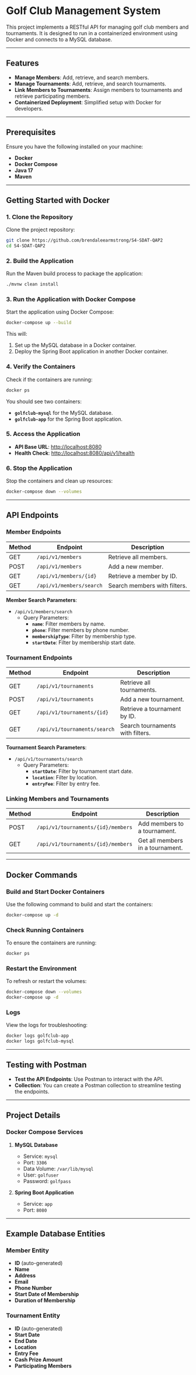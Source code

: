 # Golf Club Management System

This project implements a RESTful API for managing golf club members and tournaments. It is designed to run in a containerized environment using Docker and connects to a MySQL database.

---

## Features

- **Manage Members**: Add, retrieve, and search members.
- **Manage Tournaments**: Add, retrieve, and search tournaments.
- **Link Members to Tournaments**: Assign members to tournaments and retrieve participating members.
- **Containerized Deployment**: Simplified setup with Docker for developers.

---

## Prerequisites

Ensure you have the following installed on your machine:

- **Docker**
- **Docker Compose**
- **Java 17**
- **Maven**

---

## Getting Started with Docker

### 1. Clone the Repository

Clone the project repository:

```bash
git clone https://github.com/brendaleearmstrong/S4-SDAT-QAP2
cd S4-SDAT-QAP2
```

### 2. Build the Application

Run the Maven build process to package the application:

```bash
./mvnw clean install
```

### 3. Run the Application with Docker Compose

Start the application using Docker Compose:

```bash
docker-compose up --build
```

This will:
1. Set up the MySQL database in a Docker container.
2. Deploy the Spring Boot application in another Docker container.

### 4. Verify the Containers

Check if the containers are running:

```bash
docker ps
```

You should see two containers:
- **`golfclub-mysql`** for the MySQL database.
- **`golfclub-app`** for the Spring Boot application.

### 5. Access the Application

- **API Base URL**: [http://localhost:8080](http://localhost:8080)
- **Health Check**: [http://localhost:8080/api/v1/health](http://localhost:8080/api/v1/health)

### 6. Stop the Application

Stop the containers and clean up resources:

```bash
docker-compose down --volumes
```

---

## API Endpoints

### Member Endpoints

| Method | Endpoint                         | Description                                |
|--------|----------------------------------|--------------------------------------------|
| GET    | `/api/v1/members`                | Retrieve all members.                     |
| POST   | `/api/v1/members`                | Add a new member.                         |
| GET    | `/api/v1/members/{id}`           | Retrieve a member by ID.                  |
| GET    | `/api/v1/members/search`         | Search members with filters.              |

**Member Search Parameters**:

- `/api/v1/members/search`
  - Query Parameters:
    - **`name`**: Filter members by name.
    - **`phone`**: Filter members by phone number.
    - **`membershipType`**: Filter by membership type.
    - **`startDate`**: Filter by membership start date.

### Tournament Endpoints

| Method | Endpoint                          | Description                                |
|--------|-----------------------------------|--------------------------------------------|
| GET    | `/api/v1/tournaments`             | Retrieve all tournaments.                 |
| POST   | `/api/v1/tournaments`             | Add a new tournament.                     |
| GET    | `/api/v1/tournaments/{id}`        | Retrieve a tournament by ID.              |
| GET    | `/api/v1/tournaments/search`      | Search tournaments with filters.          |

**Tournament Search Parameters**:

- `/api/v1/tournaments/search`
  - Query Parameters:
    - **`startDate`**: Filter by tournament start date.
    - **`location`**: Filter by location.
    - **`entryFee`**: Filter by entry fee.

### Linking Members and Tournaments

| Method | Endpoint                                  | Description                              |
|--------|------------------------------------------|------------------------------------------|
| POST   | `/api/v1/tournaments/{id}/members`       | Add members to a tournament.             |
| GET    | `/api/v1/tournaments/{id}/members`       | Get all members in a tournament.         |

---

## Docker Commands

### Build and Start Docker Containers

Use the following command to build and start the containers:

```bash
docker-compose up -d
```

### Check Running Containers

To ensure the containers are running:

```bash
docker ps
```

### Restart the Environment

To refresh or restart the volumes:

```bash
docker-compose down --volumes
docker-compose up -d
```

### Logs

View the logs for troubleshooting:

```bash
docker logs golfclub-app
docker logs golfclub-mysql
```

---

## Testing with Postman

- **Test the API Endpoints**: Use Postman to interact with the API.
- **Collection**: You can create a Postman collection to streamline testing the endpoints.

---

## Project Details

### Docker Compose Services

1. **MySQL Database**
   - Service: `mysql`
   - Port: `3306`
   - Data Volume: `/var/lib/mysql`
   - User: `golfuser`
   - Password: `golfpass`

2. **Spring Boot Application**
   - Service: `app`
   - Port: `8080`

---

## Example Database Entities

### Member Entity

- **ID** (auto-generated)
- **Name**
- **Address**
- **Email**
- **Phone Number**
- **Start Date of Membership**
- **Duration of Membership**

### Tournament Entity

- **ID** (auto-generated)
- **Start Date**
- **End Date**
- **Location**
- **Entry Fee**
- **Cash Prize Amount**
- **Participating Members**

